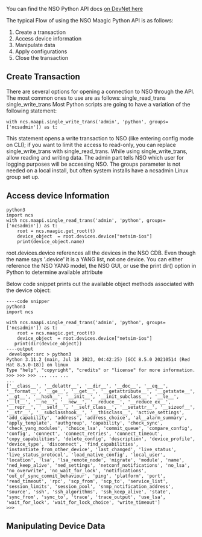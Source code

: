 You can find the NSO Python API docs [on DevNet here](https://developer.cisco.com/docs/nso/api/#!ncs)

The typical Flow of using the NSO Maagic Python API is as follows:
1. Create a transaction
2. Access device information
3. Manipulate data
4. Apply configurations
5. Close the transaction

## Create Transaction 
There are several options for opening a connection to NSO through the API. The most common ones to use are as follows:
 single_read_trans
 single_write_trans
Most Python scripts are going to have a variation of the following statement:
    
    with ncs.maapi.single_write_trans('admin', 'python', groups=['ncsadmin']) as t:

This statement opens a write transaction to NSO (like entering config mode on CLI); if you want to limit the access to read-only, you can replace single_write_trans with single_read_trans. While using single_write_trans, allow reading and writing data.
The admin part tells NSO which user for logging purposes will be accessing NSO. 
The groups parameter is not needed on a local install, but often system installs have a ncsadmin Linux group set up.

## Access device Information 

    python3
    import ncs
    with ncs.maapi.single_read_trans('admin', 'python', groups=['ncsadmin']) as t:
        root = ncs.maagic.get_root(t)
        device_object  = root.devices.device["netsim-ios"]
        print(device_object.name)

root.devices.device references all the devices in the NSO CDB. Even though the name says '.device' it is a YANG list, not one device.
You can either reference the NSO YANG model, the NSO GUI, or use the print dir() option in Python to determine available attribute

Below code snippet prints out the available object methods associated with the device object:

    ----code snipper
    python3
    import ncs
    
    with ncs.maapi.single_read_trans('admin', 'python', groups=['ncsadmin']) as t:
        root = ncs.maagic.get_root(t)
        device_object  = root.devices.device["netsim-ios"]
       print(dir(device_object))
    ----output
     developer:src > python3
    Python 3.11.2 (main, Jul 18 2023, 04:42:25) [GCC 8.5.0 20210514 (Red Hat 8.5.0-18)] on linux
    Type "help", "copyright", "credits" or "license" for more information.
    >>> >>> >>> ... ... ... 
    ... 
    ['__class__', '__delattr__', '__dir__', '__doc__', '__eq__', '__format__', '__ge__', '__get__', '__getattribute__', '__getstate__', '__gt__', '__hash__', '__init__', '__init_subclass__', '__le__', '__lt__', '__ne__', '__new__', '__reduce__', '__reduce_ex__', '__repr__', '__self__', '__self_class__', '__setattr__', '__sizeof__', '__str__', '__subclasshook__', '__thisclass__', 'active_settings', 'add_capability', 'address', 'address_choice', 'al__alarm_summary', 'apply_template', 'authgroup', 'capability', 'check_sync', 'check_yang_modules', 'choice_lsa', 'commit_queue', 'compare_config', 'config', 'connect', 'connect_retries', 'connect_timeout', 'copy_capabilities', 'delete_config', 'description', 'device_profile', 'device_type', 'disconnect', 'find_capabilities', 'instantiate_from_other_device', 'last_changed', 'live_status', 'live_status_protocol', 'load_native_config', 'local_user', 'location', 'lsa', 'lsa_remote_node', 'migrate', 'module', 'name', 'ned_keep_alive', 'ned_settings', 'netconf_notifications', 'no_lsa', 'no_overwrite', 'no_wait_for_lock', 'notifications', 'out_of_sync_commit_behaviour', 'ping', 'platform', 'port', 'read_timeout', 'rpc', 'scp_from', 'scp_to', 'service_list', 'session_limits', 'session_pool', 'snmp_notification_address', 'source', 'ssh', 'ssh_algorithms', 'ssh_keep_alive', 'state', 'sync_from', 'sync_to', 'trace', 'trace_output', 'use_lsa', 'wait_for_lock', 'wait_for_lock_choice', 'write_timeout']
    >>> 

## Manipulating Device Data 
    
